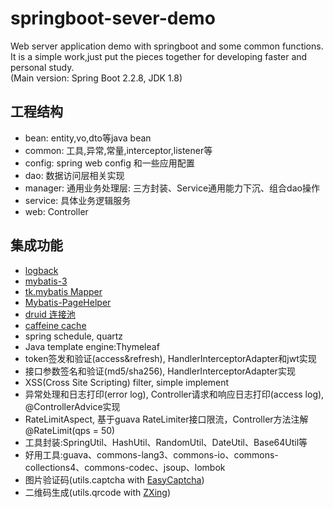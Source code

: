 # springboot-sever-demo
Web server application demo with springboot and some common functions.  
It is a simple work,just put the pieces together for developing faster and personal study.  
(Main version: Spring Boot 2.2.8, JDK 1.8)  

## 工程结构
- bean: entity,vo,dto等java bean
- common: 工具,异常,常量,interceptor,listener等
- config: spring web config 和一些应用配置
- dao: 数据访问层相关实现
- manager: 通用业务处理层: 三方封装、Service通用能力下沉、组合dao操作
- service: 具体业务逻辑服务
- web: Controller

## 集成功能
- [logback](http://logback.qos.ch/)
- [mybatis-3](https://mybatis.org/mybatis-3/)
- [tk.mybatis Mapper](https://github.com/abel533/Mapper )
- [Mybatis-PageHelper](https://github.com/pagehelper/Mybatis-PageHelper)
- [druid 连接池](https://github.com/alibaba/druid)
- [caffeine cache](https://github.com/ben-manes/caffeine)
- spring schedule, quartz
- Java template engine:Thymeleaf
- token签发和验证(access&refresh), HandlerInterceptorAdapter和jwt实现
- 接口参数签名和验证(md5/sha256), HandlerInterceptorAdapter实现
- XSS(Cross Site Scripting) filter, simple implement
- 异常处理和日志打印(error log), Controller请求和响应日志打印(access log), @ControllerAdvice实现
- RateLimitAspect, 基于guava RateLimiter接口限流，Controller方法注解 @RateLimit(qps = 50)
- 工具封装:SpringUtil、HashUtil、RandomUtil、DateUtil、Base64Util等
- 好用工具:guava、commons-lang3、commons-io、commons-collections4、commons-codec、jsoup、lombok
- 图片验证码(utils.captcha with [EasyCaptcha](https://github.com/whvcse/EasyCaptcha))
- 二维码生成(utils.qrcode with [ZXing](https://github.com/zxing/zxing))



